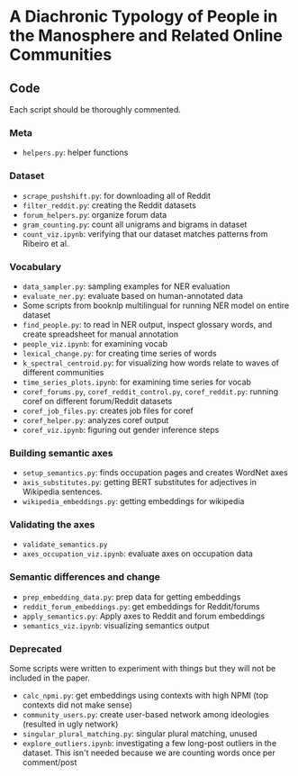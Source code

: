 # A Diachronic Typology of People in the Manosphere and Related Online Communities

## Code

Each script should be thoroughly commented.

### Meta
- `helpers.py`: helper functions

### Dataset
- `scrape_pushshift.py`: for downloading all of Reddit
- `filter_reddit.py`: creating the Reddit datasets
- `forum_helpers.py`: organize forum data 
- `gram_counting.py`: count all unigrams and bigrams in dataset 
- `count_viz.ipynb`: verifying that our dataset matches patterns from Ribeiro et al.

### Vocabulary

- `data_sampler.py`: sampling examples for NER evaluation
- `evaluate_ner.py`: evaluate based on human-annotated data
- Some scripts from booknlp multilingual for running NER model on entire dataset 
- `find_people.py`: to read in NER output, inspect glossary words, and create spreadsheet for manual annotation 
- `people_viz.ipynb`: for examining vocab
- `lexical_change.py`: for creating time series of words 
- `k_spectral_centroid.py`: for visualizing how words relate to waves of different communities 
- `time_series_plots.ipynb`: for examining time series for vocab
- `coref_forums.py`, `coref_reddit_control.py`, `coref_reddit.py`: running coref on different forum/Reddit datasets
- `coref_job_files.py`: creates job files for coref 
- `coref_helper.py`: analyzes coref output 
- `coref_viz.ipynb`: figuring out gender inference steps

### Building semantic axes

- `setup_semantics.py`: finds occupation pages and creates WordNet axes
- `axis_substitutes.py`: getting BERT substitutes for adjectives in Wikipedia sentences.
- `wikipedia_embeddings.py`: getting embeddings for wikipedia 

### Validating the axes 

- `validate_semantics.py`
- `axes_occupation_viz.ipynb`: evaluate axes on occupation data

### Semantic differences and change 

- `prep_embedding_data.py`: prep data for getting embeddings 
- `reddit_forum_embeddings.py`: get embeddings for Reddit/forums
- `apply_semantics.py`: Apply axes to Reddit and forum embeddings 
- `semantics_viz.ipynb`: visualizing semantics output 

### Deprecated
Some scripts were written to experiment with things but they will not be included in the paper. 
- `calc_npmi.py`: get embeddings using contexts with high NPMI (top contexts did not make sense)
- `community_users.py`: create user-based network among ideologies (resulted in ugly network)
- `singular_plural_matching.py`: singular plural matching, unused
- `explore_outliers.ipynb`: investigating a few long-post outliers in the dataset. This isn't needed because we are counting words once per comment/post
